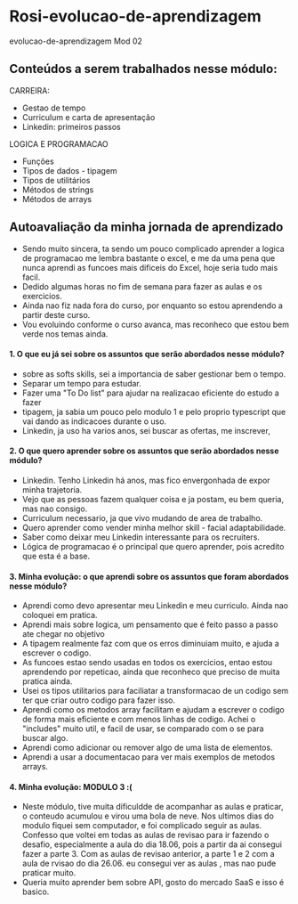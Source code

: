 # Rosi-evolucao-de-aprendizagem
evolucao-de-aprendizagem Mod 02

## Conteúdos a serem trabalhados nesse módulo:

CARREIRA:
- Gestao de tempo
- Curriculum e carta de apresentação
- Linkedin: primeiros passos

LOGICA E PROGRAMACAO
- Funções
- Tipos de dados - tipagem
- Tipos de utilitários
- Métodos de strings
- Métodos de arrays
  
## **Autoavaliação da minha jornada de aprendizado**
- Sendo muito sincera, ta sendo um pouco complicado aprender a logica de programacao me lembra bastante o excel, e me da uma pena que nunca aprendi as funcoes mais dificeis do Excel, hoje seria tudo mais facil.
- Dedido algumas horas no fim de semana para fazer as aulas e os exercicios.
- Ainda nao fiz nada fora do curso, por enquanto so estou aprendendo a partir deste curso.
- Vou evoluindo conforme o curso avanca, mas reconheco que estou bem verde nos temas ainda.

#### 1. O que eu já sei sobre os assuntos que serão abordados nesse módulo?
- sobre as softs skills, sei a importancia de saber gestionar bem o tempo. 
- Separar um tempo para estudar.
- Fazer uma "To Do list" para ajudar na realizacao eficiente do estudo a fazer
- tipagem, ja sabia um pouco pelo modulo 1 e pelo proprio typescript que vai dando as indicacoes durante o uso.
- Linkedin, ja uso ha varios anos, sei buscar as ofertas, me inscrever, 

#### 2. O que quero aprender sobre os assuntos que serão abordados nesse módulo?

- Linkedin. Tenho Linkedin há anos, mas fico envergonhada de expor minha trajetoria.
- Vejo que as pessoas fazem qualquer coisa e ja postam, eu bem queria, mas nao consigo.
- Curriculum necessario, ja que vivo mudando de area de trabalho.
- Quero aprender como vender minha melhor skill - facial adaptabilidade.
- Saber como deixar meu Linkedin interessante para os recruiters.
- Lógica de programacao é o principal que quero aprender, pois acredito que esta é a base.

#### 3. Minha evolução: o que aprendi sobre os assuntos que foram abordados nesse módulo?

- Aprendi como devo apresentar meu Linkedin e meu curriculo. Ainda nao coloquei em pratica.
- Aprendi mais sobre logica, um pensamento que é feito passo a passo ate chegar no objetivo
- A tipagem realmente faz com que os erros diminuiam muito, e ajuda a escrever o codigo.
- As funcoes estao sendo usadas en todos os exercicios, entao estou aprendendo por repeticao, ainda que reconheco que preciso de muita pratica ainda.
- Usei os tipos utilitarios para faciliatar a transformacao de un codigo sem ter que criar outro codigo para fazer isso.
- Aprendi como os metodos array facilitam e ajudam a escrever o codigo de forma mais eficiente e com menos linhas de codigo. Achei o "includes" muito util, e facil de usar, se comparado com o se para buscar algo.
- Aprendi como adicionar ou remover algo de uma lista de elementos.
- Aprendi a usar a documentacao para ver mais exemplos de metodos arrays.
  
#### 4. Minha evolução: MODULO 3 :(

- Neste módulo, tive muita dificuldde de acompanhar as aulas e praticar, o conteudo acumulou e virou uma bola de neve. Nos ultimos dias do modulo fiquei sem computador, e foi complicado seguir as aulas. Confesso que voltei em todas as aulas de revisao para ir fazendo o desafio, especialmente a aula do dia 18.06, pois a partir da ai consegui fazer a parte 3. Com as aulas de revisao anterior,  a parte 1 e 2 com a aula de rvisao do dia 26.06. eu consegui ver as aulas , mas nao pude praticar muito.
- Queria muito aprender bem sobre API, gosto do mercado SaaS e isso é basico. 










